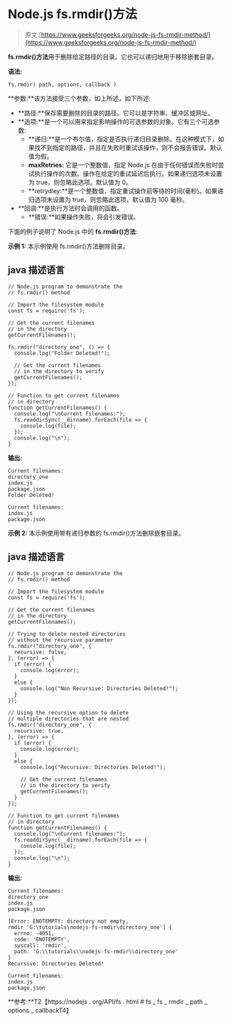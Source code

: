 # Node.js fs.rmdir()方法

> 原文:[https://www.geeksforgeeks.org/node-js-fs-rmdir-method/](https://www.geeksforgeeks.org/node-js-fs-rmdir-method/)

**fs.rmdir()方法**用于删除给定路径的目录。它也可以递归地用于移除嵌套目录。

**语法:**

```
fs.rmdir( path, options, callback )
```

**参数:**该方法接受三个参数，如上所述，如下所述:

*   **路径:**保存需要删除的目录的路径。它可以是字符串、缓冲区或网址。
*   **选项:**是一个可以用来指定影响操作的可选参数的对象。它有三个可选参数:
    *   **递归:**是一个布尔值，指定是否执行递归目录删除。在这种模式下，如果找不到指定的路径，并且在失败时重试该操作，则不会报告错误。默认值为假。
    *   **maxRetries:** 它是一个整数值，指定 Node.js 在由于任何错误而失败时尝试执行操作的次数。操作在给定的重试延迟后执行。如果递归选项未设置为 true，则忽略此选项。默认值为 0。
    *   **retrydley:**是一个整数值，指定重试操作前等待的时间(毫秒)。如果递归选项未设置为 true，则忽略此选项。默认值为 100 毫秒。
*   **回调:**是执行方法时会调用的函数。
    *   **错误:**如果操作失败，将会引发错误。

下面的例子说明了 Node.js 中的 **fs.rmdir()方法**:

**示例 1:** 本示例使用 fs.rmdir()方法删除目录。

## java 描述语言

```
// Node.js program to demonstrate the
// fs.rmdir() method

// Import the filesystem module
const fs = require('fs');

// Get the current filenames
// in the directory
getCurrentFilenames();

fs.rmdir("directory_one", () => {
  console.log("Folder Deleted!");

  // Get the current filenames
  // in the directory to verify
  getCurrentFilenames();
});

// Function to get current filenames
// in directory
function getCurrentFilenames() {
  console.log("\nCurrent filenames:");
  fs.readdirSync(__dirname).forEach(file => {
    console.log(file);
  });
  console.log("\n");
}
```

**输出:**

```
Current filenames:
directory_one
index.js
package.json
Folder Deleted!

Current filenames:
index.js
package.json
```

**示例 2:** 本示例使用带有递归参数的 fs.rmdir()方法删除嵌套目录。

## java 描述语言

```
// Node.js program to demonstrate the
// fs.rmdir() method

// Import the filesystem module
const fs = require('fs');

// Get the current filenames
// in the directory
getCurrentFilenames();

// Trying to delete nested directories
// without the recursive parameter
fs.rmdir("directory_one", {
  recursive: false,
}, (error) => {
  if (error) {
    console.log(error);
  }
  else {
    console.log("Non Recursive: Directories Deleted!");
  }
});

// Using the recursive option to delete
// multiple directories that are nested
fs.rmdir("directory_one", {
  recursive: true,
}, (error) => {
  if (error) {
    console.log(error);
  }
  else {
    console.log("Recursive: Directories Deleted!");

    // Get the current filenames
    // in the directory to verify
    getCurrentFilenames();
  }
});

// Function to get current filenames
// in directory
function getCurrentFilenames() {
  console.log("\nCurrent filenames:");
  fs.readdirSync(__dirname).forEach(file => {
    console.log(file);
  });
  console.log("\n");
}
```

**输出:**

```
Current filenames:
directory_one
index.js
package.json

[Error: ENOTEMPTY: directory not empty, 
rmdir 'G:\tutorials\nodejs-fs-rmdir\directory_one'] {
  errno: -4051,
  code: 'ENOTEMPTY',
  syscall: 'rmdir',
  path: 'G:\\tutorials\\nodejs-fs-rmdir\\directory_one'
}
Recursive: Directories Deleted!

Current filenames:
index.js
package.json
```

**参考:**T2【https://nodejs . org/API/fs . html # fs _ fs _ rmdir _ path _ options _ callbackT4】